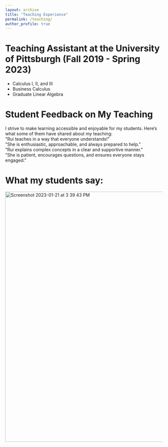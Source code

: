 ```yaml
---
layout: archive
title: "Teaching Experience"
permalink: /teaching/
author_profile: true
---
```

# Teaching Assistant at the University of Pittsburgh (Fall 2019 - Spring 2023)
- Calculus I, II, and III
- Business Calculus
- Graduate Linear Algebra
  
# Student Feedback on My Teaching
I strive to make learning accessible and enjoyable for my students. Here’s what some of them have shared about my teaching:<br />
"Rui teaches in a way that everyone understands!" <br />
"She is enthusiastic, approachable, and always prepared to help." <br />
"Rui explains complex concepts in a clear and supportive manner." <br />
"She is patient, encourages questions, and ensures everyone stays engaged." <br />
# What my students say:
<img width="800" align="center" alt="Screenshot 2023-01-21 at 3 39 43 PM" src="https://user-images.githubusercontent.com/66021647/213886380-b20e5872-757e-4d69-97a3-ebdcf11fa350.png">


